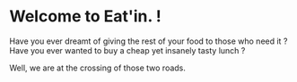 # Welcome to Eat'in. !

Have you ever dreamt of giving the rest of your food to those who need it ? 
Have you ever wanted to buy a cheap yet insanely tasty lunch ? 

Well, we are at the crossing of those two roads.
